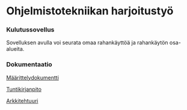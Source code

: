 <h1>Ohjelmistotekniikan harjoitustyö</h1>


<h3> Kulutussovellus</h3>

Sovelluksen avulla voi seurata omaa rahankäyttöä ja rahankäytön osa-alueita.


<h3> Dokumentaatio</h3>

[Määrittelydokumentti](https://github.com/sofiaaair/ot-harjoitustyo/blob/master/dokumentaatio/maarittelydokumentti.md)

[Tuntikirjanpito](https://github.com/sofiaaair/ot-harjoitustyo/blob/master/dokumentaatio/tuntikirjanpito.md)

[Arkkitehtuuri](https://github.com/sofiaaair/ot-harjoitustyo/blob/master/dokumentaatio/arkkitehtuuri.md)

